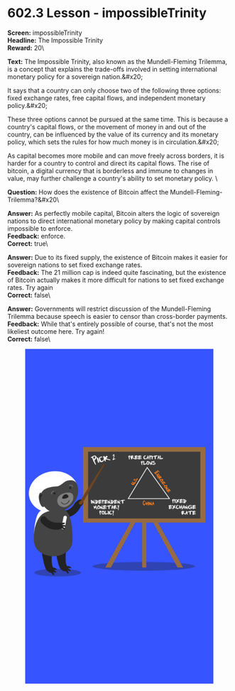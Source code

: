 # 602.3 Lesson - impossibleTrinity

**Screen:** impossibleTrinity\
**Headline:** The Impossible Trinity\
**Reward:** 20\

**Text:** The Impossible Trinity, also known as the Mundell-Fleming Trilemma, is a concept that explains the trade-offs involved in setting international monetary policy for a sovereign nation.&amp;#x20;

It says that a country can only choose two of the following three options: fixed exchange rates, free capital flows, and independent monetary policy.&amp;#x20;

  These three options cannot be pursued at the same time. This is because a country&#x27;s capital flows, or the movement of money in and out of the country, can be influenced by the value of its currency and its monetary policy, which sets the rules for how much money is in circulation.&amp;#x20;

  As capital becomes more mobile and can move freely across borders, it is harder for a country to control and direct its capital flows. The rise of bitcoin, a digital currency that is borderless and immune to changes in value, may further challenge a country&#x27;s ability to set monetary policy.
\

**Question:** How does the existence of Bitcoin affect the Mundell-Fleming-Trilemma?&amp;#x20\

**Answer:** As perfectly mobile capital, Bitcoin alters the logic of sovereign nations to direct international monetary policy by making capital controls impossible to enforce.\
**Feedback:** enforce.\
**Correct:** true\

**Answer:** Due to its fixed supply, the existence of Bitcoin makes it easier for sovereign nations to set fixed exchange rates.\
**Feedback:** The 21 million cap is indeed quite fascinating, but the existence of Bitcoin actually makes it more difficult for nations to set fixed exchange rates. Try again\
**Correct:** false\

**Answer:** Governments will restrict discussion of the Mundell-Fleming Trilemma because speech is easier to censor than cross-border payments.\
**Feedback:** While that&#x27;s entirely possible of course, that&#x27;s not the most likeliest outcome here. Try again!\
**Correct:** false\


<figure><img src="../.gitbook/assets/602-03.png" alt=""><figcaption></figcaption></figure>

